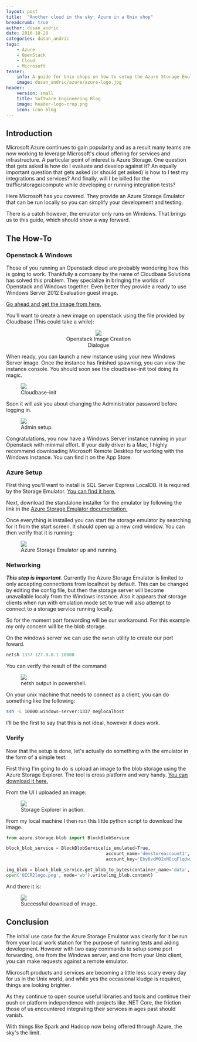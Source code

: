 ```yaml
---
layout: post
title:  "Another cloud in the sky: Azure in a Unix shop"
breadcrumb: true
author: dusan_andric
date: 2016-10-28
categories: dusan_andric
tags:
    - Azure
    - OpenStack
    - Cloud
    - Microsoft
teaser:
    info: A guide for Unix shops on how to setup the Azure Storage Emulator running on your team's Openstack cloud.
    image: dusan_andric/azure/azure-logo.jpg
header: 
    version: small
    title: Software Engineering Blog
    image: header-logo-crop.png
    icon: icon-blog
---
```


## Introduction
Microsoft Azure continues to gain popularity and as a result many teams are now working to leverage Microsoft's cloud offering for services and infrastructure. A particular point of interest is Azure Storage. 
One question that gets asked is how do I evaluate and develop against it? An equally important question that gets asked (or should get asked) is how to I test my integrations and services? 
And finally, will I be billed for the traffic/storage/compute while developing or running integration tests?

Here Microsoft has you covered. They provide an Azure Storage Emulator that can be run locally so you can simplify your development and testing. 

There is a catch however, the emulator only runs on Windows. That brings us to this guide, which should show a way forward.

## The How-To

### Openstack & Windows

Those of you running an Openstack cloud are probably wondering how this is going to work. Thankfully a company 
by the name of Cloudbase Solutions has solved this problem. They specialize in bringing the worlds of Openstack and Windows together. 
Even better they provide a ready to use Windows Server 2012 Evaluation guest image. 

[Go ahead and get the image from here.](https://cloudbase.it/windows-cloud-images/)

You'll want to create a new image on openstack using the file provided by Cloudbase (This could take a while): 

<center>
  <figure style="width: 40%;">
      <img src="{{site.urlimg}}dusan_andric/azure/openstack.png"/>
      <figcaption>Openstack Image Creation Dialogue</figcaption>
  </figure>
</center>

When ready, you can launch a new instance using your new Windows Server image. Once the instance has finished spawning,
you can view the instance console. You should soon see the cloudbase-init tool doing its magic.

<figure>
    <img src="{{site.urlimg}}dusan_andric/azure/console1.png" />
    <figcaption>Cloudbase-init</figcaption>
</figure>

Soon it will ask you about changing the Administrator password before logging in. 

<figure>
    <img src="{{site.urlimg}}dusan_andric/azure/console2.png" />
    <figcaption>Admin setup.</figcaption>
</figure>

Congratulations, you now have a Windows Server instance running in your Openstack with minimal effort.
If your daily driver is a Mac, I highly recommend downloading Microsoft Remote Desktop for working with the Windows instance.
You can find it on the App Store. 

### Azure Setup

First thing you'll want to install is SQL Server Express LocalDB. It is required by the Storage Emulator. [You can find it here.](https://www.microsoft.com/en-us/sql-server/sql-server-editions-express)

Next, download the standalone installer for the emulator by following the link in the [Azure Storage Emulator documentation.](https://azure.microsoft.com/en-us/documentation/articles/storage-use-emulator/)

Once everything is installed you can start the storage emulator by searching for it from the start screen. It should open up a new cmd window. You can then verify that it is running:

<figure>
    <img src="{{site.urlimg}}dusan_andric/azure/azure1.png" />
    <figcaption>Azure Storage Emulator up and running.</figcaption>
</figure>

### Networking

***This step is important***. Currently the Azure Storage Emulator is limited to only accepting connections from localhost by default. 
This can be changed by editing the config file, but then the storage server will become unavailable localy from the Windows instance. 
Also it appears that storage clients when run with emulation mode set to true will also attempt to connect to a storage service running locally. 

So for the moment port forwarding will be our workaround. For this example my only concern will be the blob storage. 

On the windows server we can use the `netsh` utility to create our port foward.

~~~powershell
netsh 1337 127.0.0.1 10000
~~~

You can verify the result of the command:

<figure>
    <img src="{{site.urlimg}}dusan_andric/azure/azure2.png" />
    <figcaption>netsh output in powershell.</figcaption>
</figure>

On your unix machine that needs to connect as a client, you can do something like the following:

~~~bash
ssh -L 10000:windows-server:1337 me@localhost
~~~

I'll be the first to say that this is not ideal, however it does work.

### Verify

Now that the setup is done, let's actually do something with the emulator in the form of a simple test. 

First thing I'm going to do is upload an image to the blob storage using the Azure Storage Explorer.
The tool is cross platform and very handy. 
[You can download it here.](http://storageexplorer.com)

From the UI I uploaded an image:

<figure>
    <img src="{{site.urlimg}}dusan_andric/azure/azure3.png" />
    <figcaption>Storage Explorer in action.</figcaption>
</figure>

From my local machine I then run this little python script to download the image.

~~~python
from azure.storage.blob import BlockBlobService

block_blob_service = BlockBlobService(is_emulated=True,
                                      account_name='devstoreaccount1',
                                      account_key='Eby8vdM02xNOcqFlqUwJPLlmEtlCDXJ1OUzFT50uSRZ6IFsuFq2UVErCz4I6tq/K1SZFPTOtr/KBHBeksoGMGw==')

img_blob = block_blob_service.get_blob_to_bytes(container_name='data', blob_name='OICR2logo.png')
open('OICR2logo.png', mode='wb').write(img_blob.content)
~~~

And there it is:

<figure>
    <img src="{{site.urlimg}}dusan_andric/azure/download.png" />
    <figcaption>Successful download of image.</figcaption>
</figure>

## Conclusion

The initial use case for the Azure Storage Emulator was clearly for it be run from your local work station for the purpose of running tests and aiding development. However with two easy commands to setup some port forwarding, one from the Windows server, and one from your Unix client, you can make requests against a remote emulator. 

Microsoft products and services are becoming a little less scary every day for us in the Unix world, and while yes the occasional kludge is required, things are looking brighter. 

As they continue to open source useful libraries and tools and continue their push on platform independence with projects like
.NET Core, the friction those of us encountered integrating their services in ages past should vanish. 

With things like Spark and Hadoop now being offered through Azure, the sky's the limit. 

